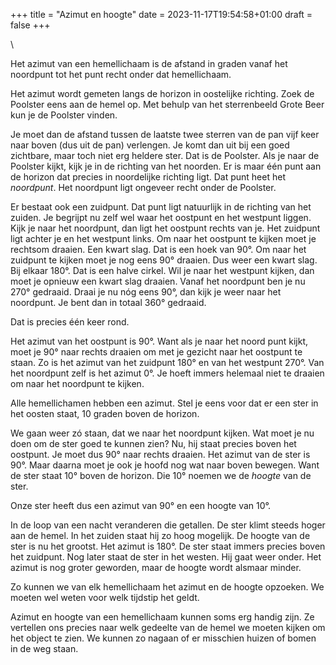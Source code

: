 +++
title = "Azimut en hoogte"
date = 2023-11-17T19:54:58+01:00
draft = false
+++

\

Het azimut van een hemellichaam is de afstand in graden vanaf het
noordpunt tot het punt recht onder dat hemellichaam.

Het azimut wordt gemeten langs de horizon in oostelijke richting. Zoek
de Poolster eens aan de hemel op. Met behulp van het sterrenbeeld Grote
Beer kun je de Poolster vinden.

Je moet dan de afstand tussen de laatste twee sterren van de pan vijf
keer naar boven (dus uit de pan) verlengen. Je komt dan uit bij een goed
zichtbare, maar toch niet erg heldere ster. Dat is de Poolster. Als je
naar de Poolster kijkt, kijk je in de richting van het noorden. Er is
maar één punt aan de horizon dat precies in noordelijke richting ligt.
Dat punt heet het *noordpunt*. Het noordpunt ligt ongeveer recht onder
de Poolster.

Er bestaat ook een zuidpunt. Dat punt ligt natuurlijk in de richting van
het zuiden. Je begrijpt nu zelf wel waar het oostpunt en het westpunt
liggen. Kijk je naar het noordpunt, dan ligt het oostpunt rechts van je.
Het zuidpunt ligt achter je en het westpunt links. Om naar het oostpunt
te kijken moet je rechtsom draaien. Een kwart slag. Dat is een hoek van
90°. Om naar het zuidpunt te kijken moet je nog eens 90° draaien. Dus
weer een kwart slag. Bij elkaar 180°. Dat is een halve cirkel. Wil je
naar het westpunt kijken, dan moet je opnieuw een kwart slag draaien.
Vanaf het noordpunt ben je nu 270° gedraaid. Draai je nu nóg eens 90°,
dan kijk je weer naar het noordpunt. Je bent dan in totaal 360°
gedraaid.

Dat is precies één keer rond.

Het azimut van het oostpunt is 90°. Want als je naar het noord punt
kijkt, moet je 90° naar rechts draaien om met je gezicht naar het
oostpunt te staan. Zo is het azimut van het zuidpunt 180° en van het
westpunt 270°. Van het noordpunt zelf is het azimut 0°. Je hoeft immers
helemaal niet te draaien om naar het noordpunt te kijken.

Alle hemellichamen hebben een azimut. Stel je eens voor dat er een ster
in het oosten staat, 10 graden boven de horizon.

We gaan weer zó staan, dat we naar het noordpunt kijken. Wat moet je nu
doen om de ster goed te kunnen zien? Nu, hij staat precies boven het
oostpunt. Je moet dus 90° naar rechts draaien. Het azimut van de ster is
90°. Maar daarna moet je ook je hoofd nog wat naar boven bewegen. Want
de ster staat 10° boven de horizon. Die 10° noemen we de *hoogte* van de
ster.

Onze ster heeft dus een azimut van 90° en een hoogte van 10°.

In de loop van een nacht veranderen die getallen. De ster klimt steeds
hoger aan de hemel. In het zuiden staat hij zo hoog mogelijk. De hoogte
van de ster is nu het grootst. Het azimut is 180°. De ster staat immers
precies boven het zuidpunt. Nog later staat de ster in het westen. Hij
gaat weer onder. Het azimut is nog groter geworden, maar de hoogte wordt
alsmaar minder.

Zo kunnen we van elk hemellichaam het azimut en de hoogte opzoeken. We
moeten wel weten voor welk tijdstip het geldt.

Azimut en hoogte van een hemellichaam kunnen soms erg handig zijn. Ze
vertellen ons precies naar welk gedeelte van de hemel we moeten kijken
om het object te zien. We kunnen zo nagaan of er misschien huizen of
bomen in de weg staan.
